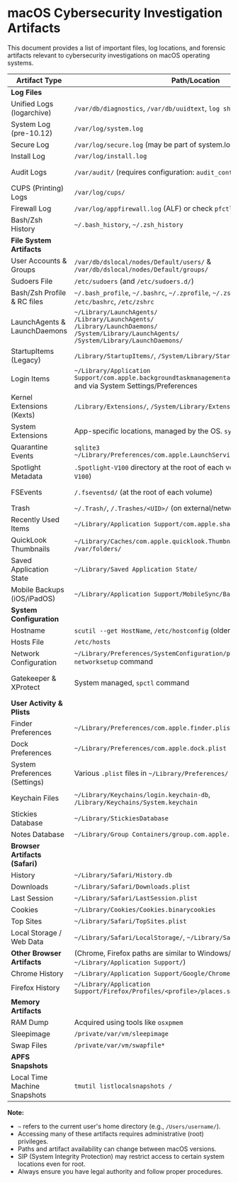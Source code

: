 # macOS Cybersecurity Investigation Artifacts

This document provides a list of important files, log locations, and forensic artifacts relevant to cybersecurity investigations on macOS operating systems.

| Artifact Type                 | Path/Location                                                                 | Description                                                                                                |
|-------------------------------|-------------------------------------------------------------------------------|------------------------------------------------------------------------------------------------------------|
| **Log Files** |                                                                               |                                                                                                            |
| Unified Logs (logarchive)     | `/var/db/diagnostics`, `/var/db/uuidtext`, `log show` command                 | Centralized logging system in macOS (10.12+). Contains system and application messages.                     |
| System Log (pre-10.12)        | `/var/log/system.log`                                                         | Legacy system log. Still may contain some information or be relevant for older systems.                  |
| Secure Log                    | `/var/log/secure.log` (may be part of system.log or unified logs)             | Authentication-related events, sudo usage, SSH logins.                                                     |
| Install Log                   | `/var/log/install.log`                                                        | Information about software installations and updates.                                                      |
| Audit Logs                    | `/var/audit/` (requires configuration: `audit_control` file)                  | Detailed system call auditing, file access, security events (if enabled and configured).                   |
| CUPS (Printing) Logs          | `/var/log/cups/`                                                              | Logs related to printing activity.                                                                         |
| Firewall Log                  | `/var/log/appfirewall.log` (ALF) or check `pfctl` for PF logging              | Application Layer Firewall logs or Packet Filter (PF) logs if configured.                                  |
| Bash/Zsh History              | `~/.bash_history`, `~/.zsh_history`                                           | Command line history for users.                                                                            |
| **File System Artifacts** |                                                                               |                                                                                                            |
| User Accounts & Groups        | `/var/db/dslocal/nodes/Default/users/` & `/var/db/dslocal/nodes/Default/groups/` | User and group account information (plist files). Use `dscl . -list /Users` or `dscacheutil`.              |
| Sudoers File                  | `/etc/sudoers` (and `/etc/sudoers.d/`)                                        | Defines which users/groups can run commands with root privileges.                                          |
| Bash/Zsh Profile & RC files | `~/.bash_profile`, `~/.bashrc`, `~/.zprofile`, `~/.zshrc`, `/etc/profile`, `/etc/bashrc`, `/etc/zshrc` | Shell configuration files, can be used for persistence or environment modification.                      |
| LaunchAgents & LaunchDaemons  | `~/Library/LaunchAgents/` <br> `/Library/LaunchAgents/` <br> `/Library/LaunchDaemons/` <br> `/System/Library/LaunchAgents/` <br> `/System/Library/LaunchDaemons/` | Property list (.plist) files that define services and applications to launch at login or boot. Common persistence mechanism. |
| StartupItems (Legacy)         | `/Library/StartupItems/`, `/System/Library/StartupItems/`                       | Older mechanism for launching items at boot.                                                               |
| Login Items                   | `~/Library/Application Support/com.apple.backgroundtaskmanagementagent/backgrounditems.btm` and via System Settings/Preferences | Applications set to launch at user login.                                                                  |
| Kernel Extensions (Kexts)     | `/Library/Extensions/`, `/System/Library/Extensions/`                         | Kernel modules that extend OS functionality. Can be used by rootkits.                                      |
| System Extensions             | App-specific locations, managed by the OS. `systemextensionsctl list`         | Modern replacement for Kexts, run in userspace.                                                            |
| Quarantine Events             | `sqlite3 ~/Library/Preferences/com.apple.LaunchServices.QuarantineEventsV2`   | Database tracking files downloaded from the internet, including source URL and timestamp.                  |
| Spotlight Metadata            | `.Spotlight-V100` directory at the root of each volume (e.g., `/.Spotlight-V100`) | Indexes file metadata and content for quick searching. Can reveal existence of deleted files.            |
| FSEvents                      | `/.fseventsd/` (at the root of each volume)                                   | Logs file system events (creations, modifications, deletions). Requires specialized parsers.               |
| Trash                         | `~/.Trash/`, `/.Trashes/<UID>/` (on external/network volumes)                 | Deleted files.                                                                                             |
| Recently Used Items           | `~/Library/Application Support/com.apple.sharedfilelist/`                     | Contains lists of recently opened documents and applications (SFL/SFL2 files).                             |
| QuickLook Thumbnails          | `~/Library/Caches/com.apple.quicklook.ThumbnailsAgent/` and `/var/folders/`   | Cached thumbnails of files viewed with QuickLook.                                                          |
| Saved Application State       | `~/Library/Saved Application State/`                                          | Stores the state of applications when they are closed, allowing them to resume.                            |
| Mobile Backups (iOS/iPadOS)   | `~/Library/Application Support/MobileSync/Backup/`                            | Backups of connected iOS/iPadOS devices.                                                                   |
| **System Configuration** |                                                                               |                                                                                                            |
| Hostname                      | `scutil --get HostName`, `/etc/hostconfig` (older)                            | System's hostname.                                                                                         |
| Hosts File                    | `/etc/hosts`                                                                  | Local DNS resolution file.                                                                                 |
| Network Configuration         | `~/Library/Preferences/SystemConfiguration/preferences.plist` <br> `networksetup` command | Network interface settings, Wi-Fi history, VPN configurations.                                           |
| Gatekeeper & XProtect         | System managed, `spctl` command                                               | Security features that control application execution and check for known malware. XProtect Yara rules at `/System/Library/CoreServices/XProtect.bundle/Contents/Resources/XProtect.yara`. |
| **User Activity & Plists** |                                                                               |                                                                                                            |
| Finder Preferences            | `~/Library/Preferences/com.apple.finder.plist`                                | User's Finder settings, recently accessed folders.                                                         |
| Dock Preferences              | `~/Library/Preferences/com.apple.dock.plist`                                  | Applications pinned to the Dock, recent applications.                                                      |
| System Preferences (Settings) | Various `.plist` files in `~/Library/Preferences/`                            | User-configured system settings.                                                                           |
| Keychain Files                | `~/Library/Keychains/login.keychain-db`, `/Library/Keychains/System.keychain` | Stores passwords, certificates, and other sensitive data. Requires user's password to unlock.              |
| Stickies Database             | `~/Library/StickiesDatabase`                                                  | Content of Stickies notes.                                                                                 |
| Notes Database                | `~/Library/Group Containers/group.com.apple.notes/NoteStore.sqlite`           | Content of Apple Notes.                                                                                    |
| **Browser Artifacts (Safari)**|                                                                               |                                                                                                            |
| History                       | `~/Library/Safari/History.db`                                                 | Browsing history (SQLite database).                                                                        |
| Downloads                     | `~/Library/Safari/Downloads.plist`                                            | List of downloaded files.                                                                                  |
| Last Session                  | `~/Library/Safari/LastSession.plist`                                          | Tabs and windows open during the last browsing session.                                                    |
| Cookies                       | `~/Library/Cookies/Cookies.binarycookies`                                     | Safari cookies.                                                                                            |
| Top Sites                     | `~/Library/Safari/TopSites.plist`                                             | Frequently visited sites.                                                                                  |
| Local Storage / Web Data      | `~/Library/Safari/LocalStorage/`, `~/Library/Safari/Databases/`                | HTML5 local storage and web databases.                                                                     |
| **Other Browser Artifacts** | (Chrome, Firefox paths are similar to Windows/Linux but under `~/Library/Application Support/`) |                                                                                                            |
| Chrome History                | `~/Library/Application Support/Google/Chrome/Default/History`                 |                                                                                                            |
| Firefox History               | `~/Library/Application Support/Firefox/Profiles/<profile>/places.sqlite`      |                                                                                                            |
| **Memory Artifacts** |                                                                               |                                                                                                            |
| RAM Dump                      | Acquired using tools like `osxpmem`                                           | A snapshot of the system's volatile memory.                                                                |
| Sleepimage                    | `/private/var/vm/sleepimage`                                                  | Stores RAM contents when the Mac sleeps (hibernates).                                                      |
| Swap Files                    | `/private/var/vm/swapfile*`                                                   | Virtual memory swap files.                                                                                 |
| **APFS Snapshots** |                                                                               |                                                                                                            |
| Local Time Machine Snapshots  | `tmutil listlocalsnapshots /`                                                 | APFS file system can create local snapshots, useful for recovering previous file versions.                 |

**Note:**
* `~` refers to the current user's home directory (e.g., `/Users/username/`).
* Accessing many of these artifacts requires administrative (root) privileges.
* Paths and artifact availability can change between macOS versions.
* SIP (System Integrity Protection) may restrict access to certain system locations even for root.
* Always ensure you have legal authority and follow proper procedures.


